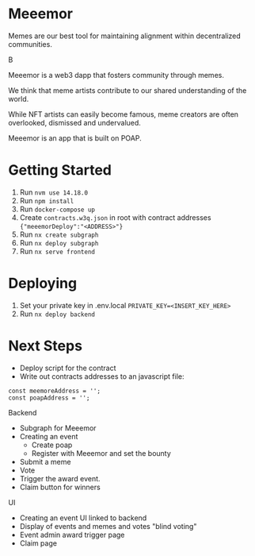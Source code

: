 # Meeemor

Memes are our best tool for maintaining alignment within decentralized communities.

B

Meeemor is a web3 dapp that fosters community through memes.

We think that meme artists contribute to our shared understanding of the world.

While NFT artists can easily become famous, meme creators are often overlooked, dismissed and undervalued.

Meeemor is an app that is built on POAP. 

# Getting Started
1. Run `nvm use 14.18.0`
1. Run `npm install`
1. Run `docker-compose up`
1. Create `contracts.w3q.json` in root with contract addresses `{"meeemorDeploy":"<ADDRESS>"}`
1. Run `nx create subgraph`
1. Run `nx deploy subgraph`
1. Run `nx serve frontend`

# Deploying
1. Set your private key in .env.local `PRIVATE_KEY=<INSERT_KEY_HERE>`
1. Run `nx deploy backend`


# Next Steps
- Deploy script for the contract
- Write out contracts addresses to an javascript file:

```
const meemoreAddress = '';
const poapAddress = '';
```

Backend
- Subgraph for Meeemor
- Creating an event
    - Create poap
    - Register with Meeemor and set the bounty
- Submit a meme
- Vote
- Trigger the award event.
- Claim button for winners


UI
- Creating an event UI linked to backend
- Display of events and memes and votes "blind voting"
- Event admin award trigger page
- Claim page

